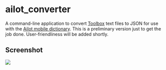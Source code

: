 # ailot_converter

A command-line application to convert [Toolbox](http://www-01.sil.org/computing/toolbox/) text files to JSON for use with the [Ailot mobile dictionary](https://github.com/phonemica/ailot). This is a preliminary version just to get the job done. User-friendliness will be added shortly.

## Screenshot

![](http://phonemica.net/github/ailot_converter.png)
